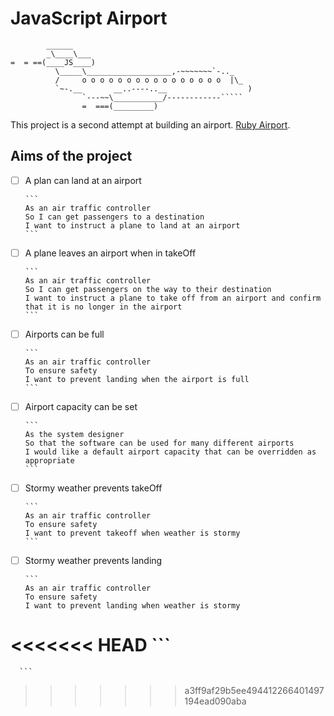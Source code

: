 # JavaScript Airport
```
        ______
        _\____\___
=  = ==(____JS____)
          \_____\___________________,-~~~~~~~`-.._
          /     o o o o o o o o o o o o o o o o  |\_
          `~-.__       __..----..__                  )
                `---~~\___________/------------`````
                =  ===(_________)

```

This project is a second attempt at building an airport. [Ruby Airport](https://www.github.com/FayeCarter/airport_challenge).

## Aims of the project

- [ ] A plan can land at an airport
  
      ```
      As an air traffic controller 
      So I can get passengers to a destination 
      I want to instruct a plane to land at an airport
      ```

- [ ] A plane leaves an airport when in takeOff

      ```
      As an air traffic controller 
      So I can get passengers on the way to their destination 
      I want to instruct a plane to take off from an airport and confirm that it is no longer in the airport
      ```

- [ ] Airports can be full
  
      ```
      As an air traffic controller 
      To ensure safety 
      I want to prevent landing when the airport is full 
      ```

- [ ] Airport capacity can be set
  
      ```     
      As the system designer
      So that the software can be used for many different airports
      I would like a default airport capacity that can be overridden as appropriate
      ```

- [ ] Stormy weather prevents takeOff
  
      ```
      As an air traffic controller 
      To ensure safety 
      I want to prevent takeoff when weather is stormy 
      ```

- [ ] Stormy weather prevents landing
  
      ```
      As an air traffic controller 
      To ensure safety 
      I want to prevent landing when weather is stormy 
<<<<<<< HEAD
      ```
=======
      ```
>>>>>>> a3ff9af29b5ee494412266401497194ead090aba
